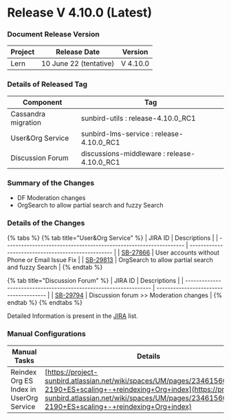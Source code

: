 # Release V 4.10.0 (Latest)

### Document Release Version <a href="#document-release-version" id="document-release-version"></a>

| Project | Release Date           | Version  |
| ------- | ---------------------- | -------- |
| Lern    | 10 June 22 (tentative) | V 4.10.0 |

### Details of Released Tag

| Component           | Tag                                          |
| ------------------- | -------------------------------------------- |
| Cassandra migration | sunbird-utils : release-4.10.0\_RC1          |
| User\&Org Service   | sunbird-lms-service : release-4.10.0\_RC1    |
| Discussion Forum    | discussions-middleware : release-4.10.0\_RC1 |

### **Summary of the Changes** <a href="#1.-summary-of-the-changes" id="1.-summary-of-the-changes"></a>

* DF Moderation changes
* OrgSearch to allow partial search and fuzzy Search

### **Details of the Changes** <a href="#2.-details-of-the-changes" id="2.-details-of-the-changes"></a>

{% tabs %}
{% tab title="User&Org Service" %}
| JIRA ID                                                           | Descriptions                                       |
| ----------------------------------------------------------------- | -------------------------------------------------- |
| [SB-27866](https://project-sunbird.atlassian.net/browse/SB-27866) | User accounts without Phone or Email Issue Fix     |
| [SB-29813](https://project-sunbird.atlassian.net/browse/SB-29813) | OrgSearch to allow partial search and fuzzy Search |
{% endtab %}

{% tab title="Discussion Forum" %}
| JIRA ID                                                           | Descriptions                           |
| ----------------------------------------------------------------- | -------------------------------------- |
| [SB-29794](https://project-sunbird.atlassian.net/browse/SB-29794) | Discussion forum >> Moderation changes |
{% endtab %}
{% endtabs %}

Detailed Information is present in the [JIRA](https://project-sunbird.atlassian.net/issues/?filter=12500) list.

### Manual Configurations

| Manual Tasks                            | Details                                                                                                                                                                                                                            | Comments               |
| --------------------------------------- | ---------------------------------------------------------------------------------------------------------------------------------------------------------------------------------------------------------------------------------- | ---------------------- |
| Reindex Org ES Index in UserOrg Service | [https://project-sunbird.atlassian.net/wiki/spaces/UM/pages/2346156058/SC-2190+ES+scaling+-+reindexing+Org+index](https://project-sunbird.atlassian.net/wiki/spaces/UM/pages/2346156058/SC-2190+ES+scaling+-+reindexing+Org+index) | New index name - orgv3 |
